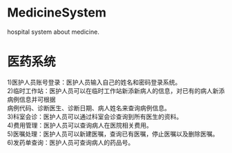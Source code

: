 # MedicineSystem
hospital system about medicine. 
# 医药系统
1)医护人员账号登录：医护人员输入自己的姓名和密码登录系统。</br>
2)临时工作站：医护人员可以在临时工作站新添新病人的信息，对已有的病人新添病例信息并可根据</br>
病例代码、诊断医生、诊断日期、病人姓名来查询病例信息。</br>
3)科室会诊：医护人员可以通过科室会诊查询到所有医生的资料。</br>
4)费用管理：医护人员可以查询病人在医院相关费用。</br>
5)医嘱处理：医护人员可以新建医嘱，查询已有医嘱，停止医嘱以及删除医嘱。</br>
6)发药单查询：医护人员可查询病人的药品号。</br>
